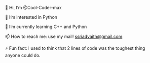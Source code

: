 👋 Hi, I’m @Cool-Coder-max

👀 I’m interested in Python

🌱 I’m currently learning C++ and Python

📫 How to reach me: use my mail! ssriadvaith@gmail.com

⚡ Fun fact: I used to think that 2 lines of code was the toughest thing anyone could do.
